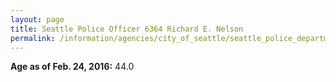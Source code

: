 ```yaml
---
layout: page
title: Seattle Police Officer 6364 Richard E. Nelson
permalink: /information/agencies/city_of_seattle/seattle_police_department/copbook/6364/
---
```


**Age as of Feb. 24, 2016:** 44.0
